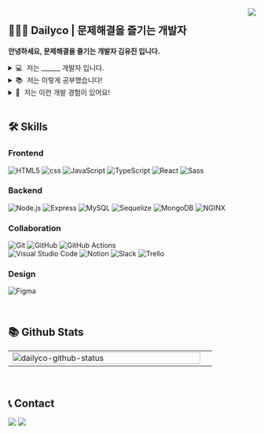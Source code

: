 <div>
  <img src="https://hits.seeyoufarm.com/api/count/incr/badge.svg?url=https%3A%2F%2Fgithub.com%2Fdailyco&count_bg=%23A127C2&title_bg=%23474747&icon=github.svg&icon_color=%23FFFFFF&title=visitors&edge_flat=false" align="right" />
</div>

## 👩🏻‍💻 Dailyco | 문제해결을 즐기는 개발자

**안녕하세요, 문제해결을 즐기는 개발자 김유진 입니다.**

<details >
<summary> 💻  저는 ______ 개발자 입니다. </summary><br/>

1. 문제해결을 즐기는
2. 재사용성이 높고 직관적인 코드 작성에 신경쓰는
3. 요구사항과 제약조건을 효율적으로 풀어내는데 관심이 많은
4. 클린 코드를 끊임없이 고민하는
5. 맛있는 커피 한잔과 함께할 동료만 있다면 무엇이든 도전하는

<br/>
</details>

<details >
<summary> 📚  저는 이렇게 공부했습니다!</summary><br/>

- 부스트캠프 웹.모바일 6기 멤버십 (2021.08 ~ 현재)
- 부스트캠프 웹.모바일 6기 챌린지 (2021.07 ~ 2021.08)
- 한동대학교 전산전자공학부 컴퓨터공학 (2017.02 ~ 2021.02)

<br/>

</details>

<details >
<summary> 👀  저는 이런 개발 경험이 있어요! </summary>

  ### 🔫  MAFIA 31 : 웹 마피아 게임 마피아31  [![link](https://user-images.githubusercontent.com/48382813/143898340-b7ca0e57-2c5c-4978-8987-01a0c605d0ae.png)](http://mafia31.kro.kr)

  > 설치 없이 간편하게 즐길 수 있는 웹 마피아 게임
  <img src="https://github-readme-stats.vercel.app/api/pin/?username=dailyco&repo=MAFIA31&cache_seconds=86400&theme=gruvbox">
  
  - 개발 기간 : 2021.10.25 ~ 2020.12.03
  - 사용 언어 및 기술 : React, Node.js, Typescript, Express, Socket.io, MongoDB, NGINX, PM2
  <br/>

  ### 🥀  Happy Ending : 죽음을 인식하여 삶을 고찰하는 스토리텔링 웹 게임  [![link](https://user-images.githubusercontent.com/48382813/143898340-b7ca0e57-2c5c-4978-8987-01a0c605d0ae.png)](https://dailyco.github.io/happy-ending/)

  > 죽음을 인식할 수 있는 경험을 제공하여 삶의 마무리 과정을 체험하는 스토리텔링 게임 서비스
  <img src="https://github-readme-stats.vercel.app/api/pin/?username=dailyco&repo=happy-ending&cache_seconds=86400&theme=gruvbox">
  
  - 개발 기간 : 2020.09 ~ 2020.11
  - 사용 언어 및 기술 : React, JavaScript, Scss
<br/>
</details>
<br/>

## 🛠 Skills
### Frontend
![HTML5][HTML5] ![css][css] ![JavaScript][JavaScript] ![TypeScript][TypeScript] ![React][React] ![Sass][Sass]

### Backend
![Node.js][Node.js] ![Express][Express] ![MySQL][MySQL] ![Sequelize][Sequelize] ![MongoDB][MongoDB] ![NGINX][NGINX]

### Collaboration
![Git][Git] ![GitHub][GitHub] ![GitHub Actions][GitHub Actions]  
![Visual Studio Code][Visual Studio Code] ![Notion][Notion] ![Slack][Slack] ![Trello][Trello]

### Design
![Figma][Figma]

<br/>

## 📚 Github Stats
<table>
  <tr>
    <td align="top" width="50%">
      <img src="https://github-readme-stats.vercel.app/api?username=dailyco&show_icons=true&hide=contribs&cache_seconds=86400&theme=gruvbox&hide_border=true" alt="dailyco-github-status" align="left" style="width: 98%" />
      </td>
  </tr>
</table>
<br/>

## 📞 Contact
<a href="https://dailyco.tech/" target="_blank"><img src="https://img.shields.io/badge/Blog-181717?style=for-the-badge&logo=GitHub&logoColor=white"/></a> <a href="mailto:dailyco03@gmail.com"><img src="https://img.shields.io/badge/dailyco03@gmail.com-EA4335?style=for-the-badge&logo=Gmail&logoColor=black"/></a>

[HTML5]: https://img.shields.io/badge/HTML5-e34f26?style=for-the-badge&logo=html5&logoColor=white
[css]: https://img.shields.io/badge/css-686de0?style=for-the-badge&logo=css3&logoColor=white
[JavaScript]: https://img.shields.io/badge/JavaScript-f9ca24?style=for-the-badge&logo=javascript&logoColor=white
[TypeScript]: https://img.shields.io/badge/TypeScript-3178C6?style=for-the-badge&logo=typescript&logoColor=white
[React]: https://img.shields.io/badge/React-61dafb?style=for-the-badge&logo=react&logoColor=black
[Sass]: https://img.shields.io/badge/Sass-CC6699?style=for-the-badge&logo=sass&logoColor=white

[Node.js]: https://img.shields.io/badge/Node.js-009432?style=for-the-badge&logo=Node.js&logoColor=white
[Express]: https://img.shields.io/badge/Express-000000?style=for-the-badge&logo=Express&logoColor=white
[MySQL]: https://img.shields.io/badge/MySQL-4479A1?style=for-the-badge&logo=MySQL&logoColor=white
[Sequelize]: https://img.shields.io/badge/Sequelize-52B0E7?style=for-the-badge&logo=Sequelize&logoColor=white
[MongoDB]: https://img.shields.io/badge/MongoDB-47A248?style=for-the-badge&logo=MongoDB&logoColor=white
[NGINX]: https://img.shields.io/badge/NGINX-009639?style=for-the-badge&logo=NGINX&logoColor=white

[Git]: https://img.shields.io/badge/Git-F05032?style=for-the-badge&logo=Git&logoColor=white
[GitHub]: https://img.shields.io/badge/GitHub-181717?style=for-the-badge&logo=GitHub&logoColor=white
[GitHub Actions]: https://img.shields.io/badge/GitHub_Actions-2088FF?style=for-the-badge&logo=GitHub-Actions&logoColor=white
[Visual Studio Code]: https://img.shields.io/badge/VSCode-007ACC?style=for-the-badge&logo=Visual-Studio-Code&logoColor=white
[Figma]: https://img.shields.io/badge/Figma-F24E1E?style=for-the-badge&logo=Figma&logoColor=white
[Notion]: https://img.shields.io/badge/Notion-000000?style=for-the-badge&logo=Notion&logoColor=white
[Slack]: https://img.shields.io/badge/Slack-4A154B?style=for-the-badge&logo=Slack&logoColor=white
[Trello]: https://img.shields.io/badge/Trello-0052CC?style=for-the-badge&logo=Trello&logoColor=white
